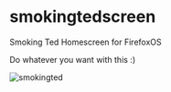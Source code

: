 # smokingtedscreen
Smoking Ted Homescreen for FirefoxOS

Do whatever you want with this :)

![smokingted](https://media.giphy.com/media/l41lNw5LsPbGJUlna/giphy.gif)
